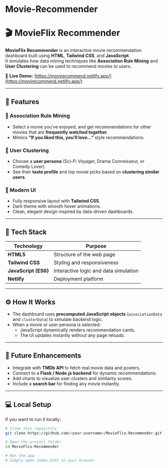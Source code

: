 # Movie-Recommender
# 🎬 MovieFlix Recommender

**MovieFlix Recommender** is an interactive movie recommendation dashboard built using **HTML**, **Tailwind CSS**, and **JavaScript**.  
It simulates how data mining techniques like **Association Rule Mining** and **User Clustering** can be used to recommend movies to users.

🔗 **Live Demo:** [https://movirecommend.netlify.app/](https://movirecommend.netlify.app/)

---

## 🚀 Features

### 🎥 Association Rule Mining
- Select a movie you’ve enjoyed, and get recommendations for other movies that are **frequently watched together**.
- Mimics **“If you liked this, you’ll love…”** style recommendations.

### 👥 User Clustering
- Choose a **user persona** (Sci-Fi Voyager, Drama Connoisseur, or Comedy Lover).
- See their **taste profile** and top movie picks based on **clustering similar users**.

### 💅 Modern UI
- Fully responsive layout with **Tailwind CSS**.
- Dark theme with smooth hover animations.
- Clean, elegant design inspired by data-driven dashboards.

---

## 🧠 Tech Stack

| Technology | Purpose |
|-------------|----------|
| **HTML5** | Structure of the web page |
| **Tailwind CSS** | Styling and responsiveness |
| **JavaScript (ES6)** | Interactive logic and data simulation |
| **Netlify** | Deployment platform |

---

## ⚙️ How It Works

- The dashboard uses **precomputed JavaScript objects** (`associationData` and `clusterData`) to simulate backend logic.
- When a movie or user persona is selected:
  - JavaScript dynamically renders recommendation cards.
  - The UI updates instantly without any page reloads.

---

## 🧩 Future Enhancements

- Integrate with **TMDb API** to fetch real movie data and posters.
- Connect to a **Flask / Node.js backend** for dynamic recommendations.
- Add charts to visualize user clusters and similarity scores.
- Include a **search bar** for finding any movie instantly.

---

## 💻 Local Setup

If you want to run it locally:

```bash
# Clone this repository
git clone https://github.com/<your-username>/MovieFlix-Recommender.git

# Open the project folder
cd MovieFlix-Recommender

# Run the app
# Simply open index.html in your browser
```


